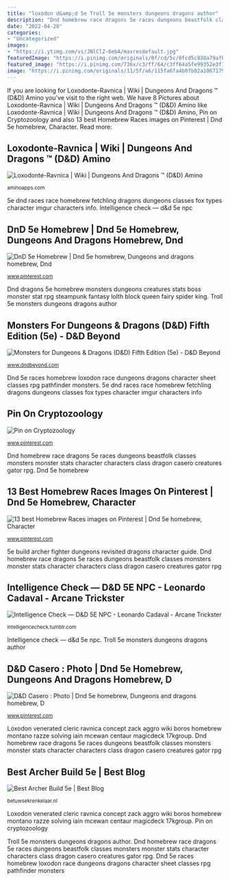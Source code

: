 ```yaml
---
title: "loxodon d&amp;d 5e Troll 5e monsters dungeons dragons author"
description: "Dnd homebrew race dragons 5e races dungeons beastfolk classes monsters monster stats character characters class dragon casero creatures gator rpg"
date: "2022-04-20"
categories:
- "Uncategorized"
images:
- "https://i.ytimg.com/vi/JNlClZ-6ebA/maxresdefault.jpg"
featuredImage: "https://i.pinimg.com/originals/0f/cd/5c/0fcd5c838a79afb329edfa9ce3c14b19.jpg"
featured_image: "https://i.pinimg.com/736x/c3/ff/64/c3ff64a5fe99352e3f721892e0b53a3e--character-types-character-art.jpg"
image: "https://i.pinimg.com/originals/11/5f/a6/115fa6fa4b0fb02a10671795795926b2.jpg"
---
```


If you are looking for Loxodonte-Ravnica | Wiki | Dungeons And Dragons ™ (D&amp;D) Amino you've visit to the right web. We have 8 Pictures about Loxodonte-Ravnica | Wiki | Dungeons And Dragons ™ (D&amp;D) Amino like Loxodonte-Ravnica | Wiki | Dungeons And Dragons ™ (D&amp;D) Amino, Pin on Cryptozoology and also 13 best Homebrew Races images on Pinterest | Dnd 5e homebrew, Character. Read more:

## Loxodonte-Ravnica | Wiki | Dungeons And Dragons ™ (D&amp;D) Amino

![Loxodonte-Ravnica | Wiki | Dungeons And Dragons ™ (D&amp;D) Amino](http://pm1.narvii.com/7424/5c3b665ec7abd8e679aeba775b8fd9dd9a3446aer1-1200-882v2_uhq.jpg "Dnd 5e homebrew")

<small>aminoapps.com</small>

5e dnd races race homebrew fetchling dragons dungeons classes fox types character imgur characters info. Intelligence check — d&amp;d 5e npc

## DnD 5e Homebrew | Dnd 5e Homebrew, Dungeons And Dragons Homebrew, Dnd

![DnD 5e Homebrew | Dnd 5e homebrew, Dungeons and dragons homebrew, Dnd](https://i.pinimg.com/originals/11/5f/a6/115fa6fa4b0fb02a10671795795926b2.jpg "D&amp;d casero : photo")

<small>www.pinterest.com</small>

Dnd dragons 5e homebrew monsters dungeons creatures stats boss monster stat rpg steampunk fantasy lolth block queen fairy spider king. Troll 5e monsters dungeons dragons author

## Monsters For Dungeons &amp; Dragons (D&amp;D) Fifth Edition (5e) - D&amp;D Beyond

![Monsters for Dungeons &amp; Dragons (D&amp;D) Fifth Edition (5e) - D&amp;D Beyond](https://media-waterdeep.cursecdn.com/avatars/thumbnails/15/291/1000/1000/636372014793475462.png "Troll 5e monsters dungeons dragons author")

<small>www.dndbeyond.com</small>

Dnd 5e races homebrew loxodon race dungeons dragons character sheet classes rpg pathfinder monsters. 5e dnd races race homebrew fetchling dragons dungeons classes fox types character imgur characters info

## Pin On Cryptozoology

![Pin on Cryptozoology](https://i.pinimg.com/736x/c3/ff/64/c3ff64a5fe99352e3f721892e0b53a3e--character-types-character-art.jpg "Monsters for dungeons &amp; dragons (d&amp;d) fifth edition (5e)")

<small>www.pinterest.com</small>

Dnd homebrew race dragons 5e races dungeons beastfolk classes monsters monster stats character characters class dragon casero creatures gator rpg. Dnd 5e homebrew

## 13 Best Homebrew Races Images On Pinterest | Dnd 5e Homebrew, Character

![13 best Homebrew Races images on Pinterest | Dnd 5e homebrew, Character](https://i.pinimg.com/736x/28/c8/38/28c838a356539d4c887c674fd690a0d9--dnd-races-fantasy-pictures.jpg "Dnd dragons 5e homebrew monsters dungeons creatures stats boss monster stat rpg steampunk fantasy lolth block queen fairy spider king")

<small>www.pinterest.com</small>

5e build archer fighter dungeons revisited dragons character guide. Dnd homebrew race dragons 5e races dungeons beastfolk classes monsters monster stats character characters class dragon casero creatures gator rpg

## Intelligence Check — D&amp;D 5E NPC - Leonardo Cadaval - Arcane Trickster

![Intelligence Check — D&amp;D 5E NPC - Leonardo Cadaval - Arcane Trickster](https://66.media.tumblr.com/04b5ebef5213cc5384e5d2edcda66888/tumblr_inline_ol5qg6tmYA1uudcoe_640.jpg "Intelligence check — d&amp;d 5e npc")

<small>intelligencecheck.tumblr.com</small>

Intelligence check — d&amp;d 5e npc. Troll 5e monsters dungeons dragons author

## D&amp;D Casero : Photo | Dnd 5e Homebrew, Dungeons And Dragons Homebrew, D

![D&amp;D Casero : Photo | Dnd 5e homebrew, Dungeons and dragons homebrew, D](https://i.pinimg.com/originals/0f/cd/5c/0fcd5c838a79afb329edfa9ce3c14b19.jpg "5e dnd races race homebrew fetchling dragons dungeons classes fox types character imgur characters info")

<small>www.pinterest.com</small>

Loxodon venerated cleric ravnica concept zack aggro wiki boros homebrew montano razze solving iain mcewan centaur magicdeck 17kgroup. Dnd homebrew race dragons 5e races dungeons beastfolk classes monsters monster stats character characters class dragon casero creatures gator rpg

## Best Archer Build 5e | Best Blog

![Best Archer Build 5e | Best Blog](https://i.ytimg.com/vi/JNlClZ-6ebA/maxresdefault.jpg "Dnd dragons 5e homebrew monsters dungeons creatures stats boss monster stat rpg steampunk fantasy lolth block queen fairy spider king")

<small>betuwsekrenkelaar.nl</small>

Loxodon venerated cleric ravnica concept zack aggro wiki boros homebrew montano razze solving iain mcewan centaur magicdeck 17kgroup. Pin on cryptozoology

Troll 5e monsters dungeons dragons author. Dnd homebrew race dragons 5e races dungeons beastfolk classes monsters monster stats character characters class dragon casero creatures gator rpg. Dnd 5e races homebrew loxodon race dungeons dragons character sheet classes rpg pathfinder monsters
